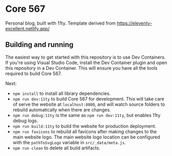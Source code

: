# Core 567

Personal blog, built with 11ty. Template derived from https://eleventy-excellent.netlify.app/


## Building and running

The easiest way to get started with this repository is to use Dev Containers. If you're using Visual Studio Code, install the Dev Container plugin and open this repository in a Dev Container. This will ensure you have all the tools required to build Core 567.

Next:
* `npm install` to install all library dependencies.
* `npm run dev:11ty` to build Core 567 for development. This will take care of serve the website at `localhost:8080`, and will watch source folders to rebuild automatically when there are changes.
* `npm run debug:11ty` is the same as `npm run dev:11ty`, but enables 11ty debug logs.
* `npm run build:11ty` to build the website for production deployment.
* `npm run favicons` to rebuild all favicons after making changes to the main website logo. The main website logo location can be configured with the `pathToSvgLogo` variable in `src/_data/meta.js`.
* `npm run clean` to delete all build artifacts.